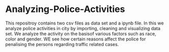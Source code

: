 # Analyzing-Police-Activities
This repositroy contains two csv files as data set and a ipynb file.
In this we analyze police activities in city by importing, cleaning and visualizing data set.
We analyze the activity on the basisof various factors such as race, color and gender.
WE see how certain reasons affect the police for penalising the persons regarding traffic related cases.
